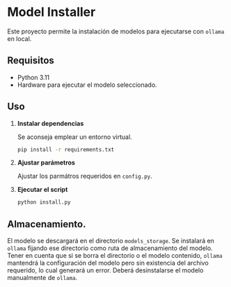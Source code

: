 # Model Installer

Este proyecto permite la instalación de modelos para ejecutarse con `ollama` en local.

## Requisitos

- Python 3.11
- Hardware para ejecutar el modelo seleccionado.

## Uso

1. **Instalar dependencias**

   Se aconseja emplear un entorno virtual.
   ```bash
   pip install -r requirements.txt
   ```
   
2. **Ajustar parámetros**

   Ajustar los parmátros requeridos en  `config.py`.

3. **Ejecutar el script**

   ```bash
   python install.py
   ```

## Almacenamiento.
El modelo se descargará en el directorio `models_storage`.
Se instalará en `ollama` fijando ese directorio como ruta de almacenamiento del modelo.
Tener en cuenta que si se borra el directorio o el modelo contenido, `ollama` mantendrá la configuración del modelo pero sin existencia del archivo requerido, lo cual generará un error. Deberá desinstalarse el modelo manualmente de `ollama`. 


